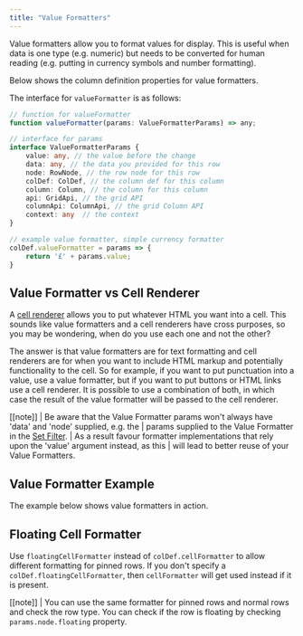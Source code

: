 ```yaml
---
title: "Value Formatters"
---
```


Value formatters allow you to format values for display. This is useful when data is one type (e.g. numeric) but needs to be converted for human reading (e.g. putting in currency symbols and number formatting).

Below shows the column definition properties for value formatters.

<api-documentation source='column-properties/properties.json' section="columnsOnly" names='["valueFormatter(params)", "floatingCellFormatter(params)"]'></api-documentation>

The interface for `valueFormatter` is as follows:

```ts
// function for valueFormatter
function valueFormatter(params: ValueFormatterParams) => any;

// interface for params
interface ValueFormatterParams {
    value: any, // the value before the change
    data: any, // the data you provided for this row
    node: RowNode, // the row node for this row
    colDef: ColDef, // the column def for this column
    column: Column, // the column for this column
    api: GridApi, // the grid API
    columnApi: ColumnApi, // the grid Column API
    context: any  // the context
}

// example value formatter, simple currency formatter
colDef.valueFormatter = params => {
    return '£' + params.value;
}
```

## Value Formatter vs Cell Renderer


A [cell renderer](/component-cell-renderer/) allows you to put whatever HTML you want into a cell. This sounds like value formatters and a cell renderers have cross purposes, so you may be wondering, when do you use each one and not the other?

The answer is that value formatters are for text formatting and cell renderers are for when you want to include HTML markup and potentially functionality to the cell. So for example, if you want to put punctuation into a value, use a value formatter, but if you want to put buttons or HTML links use a cell renderer. It is possible to use a combination of both, in which case the result of the value formatter will be passed to the cell renderer.

[[note]]
| Be aware that the Value Formatter params won't always have 'data' and 'node' supplied, e.g. the
| params supplied to the Value Formatter in the [Set Filter](/filter-set/).
| As a result favour formatter implementations that rely upon the 'value' argument instead, as this
| will lead to better reuse of your Value Formatters.

## Value Formatter Example

The example below shows value formatters in action.

<grid-example title='Value Formatters' name='value-formatters' type='generated'></grid-example>

## Floating Cell Formatter

Use `floatingCellFormatter` instead of `colDef.cellFormatter` to allow different formatting for pinned rows. If you don't specify a `colDef.floatingCellFormatter`, then `cellFormatter` will get used instead if it is present.

[[note]]
| You can use the same formatter for pinned rows and normal rows and check the row type. You can check if the row is floating by checking `params.node.floating` property.
